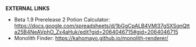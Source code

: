 **EXTERNAL LINKS**
- Beta 1.9 Prerelease 2 Potion Calculator: https://docs.google.com/spreadsheets/d/1bGgCpALB4VMl37gSXSqnQtta25B4NeAVphO_Zx4aHuk/edit?gid=2064046715#gid=2064046715
- Monolith Finder: https://kahomayo.github.io/monolith-renderer/

